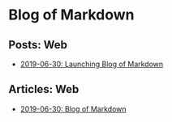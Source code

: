 # Blog of Markdown

## Posts: Web

* [2019-06-30: Launching Blog of Markdown](posts/2019-06-30/doc.html)

## Articles: Web

* [2019-06-30: Blog of Markdown](articles/blog_of_markdown/doc.html)
